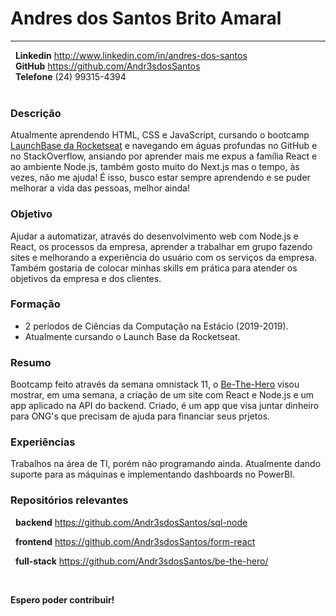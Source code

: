 # Andres dos Santos Brito Amaral
--------------------------------

&nbsp;
**Linkedin** http://www.linkedin.com/in/andres-dos-santos  
&nbsp;
**GitHub** https://github.com/Andr3sdosSantos  
&nbsp;
**Telefone** (24) 99315-4394  
&nbsp;

### Descrição

Atualmente aprendendo HTML, CSS e JavaScript, cursando o bootcamp [LaunchBase da Rocketseat](https://rocketseat.com.br/launchbase) e navegando em águas profundas no GitHub e no StackOverflow, ansiando por aprender mais me expus a família React e ao ambiente Node.js, também gosto muito do Next.js mas o tempo, às vezes, não me ajuda! É isso, busco estar sempre aprendendo e se puder melhorar a vida das pessoas, melhor ainda! 

### Objetivo

Ajudar a automatizar, através do desenvolvimento web com Node.js e React, os processos da empresa, aprender a trabalhar em grupo fazendo sites e melhorando a experiência do usuário com os serviços da empresa. Também gostaria de colocar minhas skills em prática para atender os objetivos da empresa e dos clientes.

### Formação

* 2 períodos de Ciências da Computação na Estácio (2019-2019).
* Atualmente cursando o Launch Base da Rocketseat.


### Resumo

Bootcamp feito através da semana omnistack 11, o [Be-The-Hero](https://github.com/Andr3sdosSantos/be-the-hero) visou mostrar, em uma semana, a criação de um site com React e Node.js e um app aplicado na API do backend. Criado, é um app que visa juntar dinheiro para ONG's que precisam de ajuda para financiar seus prjetos.

### Experiências

Trabalhos na área de TI, porém não programando ainda. Atualmente dando suporte para as máquinas e implementando dashboards no PowerBI.

### Repositórios relevantes

&nbsp;
**backend** https://github.com/Andr3sdosSantos/sql-node

&nbsp;
**frontend** https://github.com/Andr3sdosSantos/form-react

&nbsp;
**full-stack** https://github.com/Andr3sdosSantos/be-the-hero/

&nbsp;

**Espero poder contribuir!**
